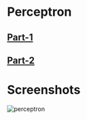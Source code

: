 # Perceptron

## [Part-1](https://youtu.be/ntKn5TPHHAk)
## [Part-2](https://youtu.be/DGxIcDjPzac)

# Screenshots

![perceptron](https://user-images.githubusercontent.com/67017303/223023652-4bdfa32a-ef95-443d-add8-b13bbdb34af2.png)
